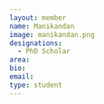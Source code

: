 ```yaml
---
layout: member
name: Manikandan
image: manikandan.png
designations: 
  - PhD Scholar
area:
bio:
email:
type: student
---
```

